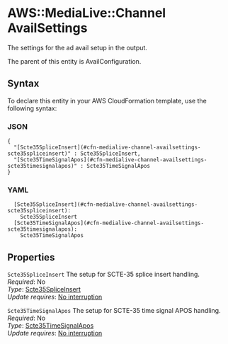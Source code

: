 # AWS::MediaLive::Channel AvailSettings<a name="aws-properties-medialive-channel-availsettings"></a>

The settings for the ad avail setup in the output\.

The parent of this entity is AvailConfiguration\.

## Syntax<a name="aws-properties-medialive-channel-availsettings-syntax"></a>

To declare this entity in your AWS CloudFormation template, use the following syntax:

### JSON<a name="aws-properties-medialive-channel-availsettings-syntax.json"></a>

```
{
  "[Scte35SpliceInsert](#cfn-medialive-channel-availsettings-scte35spliceinsert)" : Scte35SpliceInsert,
  "[Scte35TimeSignalApos](#cfn-medialive-channel-availsettings-scte35timesignalapos)" : Scte35TimeSignalApos
}
```

### YAML<a name="aws-properties-medialive-channel-availsettings-syntax.yaml"></a>

```
  [Scte35SpliceInsert](#cfn-medialive-channel-availsettings-scte35spliceinsert): 
    Scte35SpliceInsert
  [Scte35TimeSignalApos](#cfn-medialive-channel-availsettings-scte35timesignalapos): 
    Scte35TimeSignalApos
```

## Properties<a name="aws-properties-medialive-channel-availsettings-properties"></a>

`Scte35SpliceInsert`  <a name="cfn-medialive-channel-availsettings-scte35spliceinsert"></a>
The setup for SCTE\-35 splice insert handling\.  
*Required*: No  
*Type*: [Scte35SpliceInsert](aws-properties-medialive-channel-scte35spliceinsert.md)  
*Update requires*: [No interruption](https://docs.aws.amazon.com/AWSCloudFormation/latest/UserGuide/using-cfn-updating-stacks-update-behaviors.html#update-no-interrupt)

`Scte35TimeSignalApos`  <a name="cfn-medialive-channel-availsettings-scte35timesignalapos"></a>
The setup for SCTE\-35 time signal APOS handling\.  
*Required*: No  
*Type*: [Scte35TimeSignalApos](aws-properties-medialive-channel-scte35timesignalapos.md)  
*Update requires*: [No interruption](https://docs.aws.amazon.com/AWSCloudFormation/latest/UserGuide/using-cfn-updating-stacks-update-behaviors.html#update-no-interrupt)